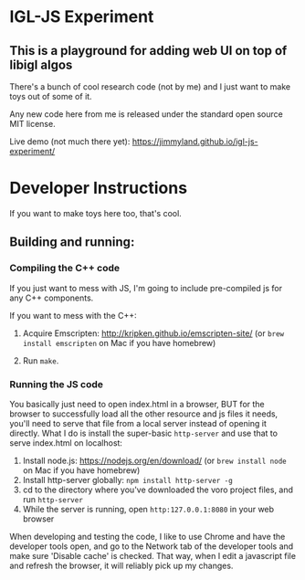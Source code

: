 # IGL-JS Experiment

## This is a playground for adding web UI on top of libigl algos

There's a bunch of cool research code (not by me) and I just want to make toys out of some of it.

Any new code here from me is released under the standard open source MIT license.

Live demo (not much there yet): https://jimmyland.github.io/igl-js-experiment/

# Developer Instructions

If you want to make toys here too, that's cool.

## Building and running:

### Compiling the C++ code

If you just want to mess with JS, I'm going to include pre-compiled js for any C++ components.

If you want to mess with the C++:

1. Acquire Emscripten: http://kripken.github.io/emscripten-site/ (or `brew install emscripten` on Mac if you have homebrew)

2. Run `make`.

### Running the JS code

You basically just need to open index.html in a browser, BUT for the browser to successfully load all the other resource and js files it needs, you'll need to serve that file from a local server instead of opening it directly.  What I do is install the super-basic `http-server` and use that to serve index.html on localhost:

1. Install node.js: https://nodejs.org/en/download/ (or `brew install node` on Mac if you have homebrew)
2. Install http-server globally: `npm install http-server -g`
3. cd to the directory where you've downloaded the voro project files, and run `http-server`
4. While the server is running, open `http:127.0.0.1:8080` in your web browser

When developing and testing the code, I like to use Chrome and have the developer tools open, and go to the Network tab of the developer tools and make sure 'Disable cache' is checked.  That way, when I edit a javascript file and refresh the browser, it will reliably pick up my changes.
